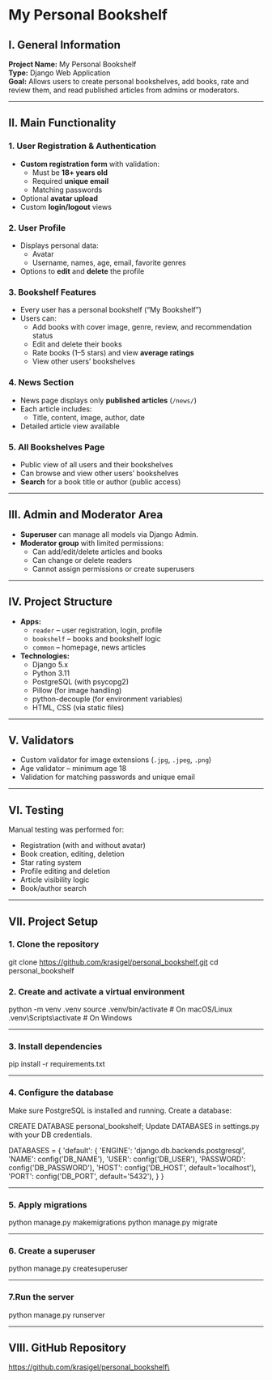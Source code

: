 # My Personal Bookshelf

## I. General Information

**Project Name:** My Personal Bookshelf  
**Type:** Django Web Application  
**Goal:** Allows users to create personal bookshelves, add books, rate and review them, and read published articles from admins or moderators.

---

## II. Main Functionality

### 1. User Registration & Authentication
- **Custom registration form** with validation:
  - Must be **18+ years old**
  - Required **unique email**
  - Matching passwords
- Optional **avatar upload**
- Custom **login/logout** views

### 2. User Profile
- Displays personal data:
  - Avatar
  - Username, names, age, email, favorite genres
- Options to **edit** and **delete** the profile

### 3. Bookshelf Features
- Every user has a personal bookshelf (“My Bookshelf”)
- Users can:
  - Add books with cover image, genre, review, and recommendation status
  - Edit and delete their books
  - Rate books (1–5 stars) and view **average ratings**
  - View other users’ bookshelves

### 4. News Section
- News page displays only **published articles** (`/news/`)
- Each article includes:
  - Title, content, image, author, date
- Detailed article view available

### 5. All Bookshelves Page
- Public view of all users and their bookshelves
- Can browse and view other users’ bookshelves
- **Search** for a book title or author (public access)

---

## III. Admin and Moderator Area
- **Superuser** can manage all models via Django Admin.
- **Moderator group** with limited permissions:
  - Can add/edit/delete articles and books
  - Can change or delete readers
  - Cannot assign permissions or create superusers

---

## IV. Project Structure
- **Apps:**
  - `reader` – user registration, login, profile
  - `bookshelf` – books and bookshelf logic
  - `common` – homepage, news articles
- **Technologies:**
  - Django 5.x
  - Python 3.11
  - PostgreSQL (with psycopg2)
  - Pillow (for image handling)
  - python-decouple (for environment variables)
  - HTML, CSS (via static files)

---

## V. Validators
- Custom validator for image extensions (`.jpg`, `.jpeg`, `.png`)
- Age validator – minimum age 18
- Validation for matching passwords and unique email

---

## VI. Testing
Manual testing was performed for:
- Registration (with and without avatar)
- Book creation, editing, deletion
- Star rating system
- Profile editing and deletion
- Article visibility logic
- Book/author search

---

## VII. Project Setup

### 1. Clone the repository

git clone https://github.com/krasigel/personal_bookshelf.git
cd personal_bookshelf

### 2. Create and activate a virtual environment

python -m venv .venv
source .venv/bin/activate     # On macOS/Linux
.venv\Scripts\activate        # On Windows

---

### 3. Install dependencies

pip install -r requirements.txt

---
### 4. Configure the database

Make sure PostgreSQL is installed and running.
Create a database:

CREATE DATABASE personal_bookshelf;
Update DATABASES in settings.py with your DB credentials.

DATABASES = {
    'default': {
        'ENGINE': 'django.db.backends.postgresql',
        'NAME': config('DB_NAME'),
        'USER': config('DB_USER'),
        'PASSWORD': config('DB_PASSWORD'),
        'HOST': config('DB_HOST', default='localhost'),
        'PORT': config('DB_PORT', default='5432'),
    }
}

---

### 5. Apply migrations

python manage.py makemigrations
python manage.py migrate

---
### 6. Create a superuser

python manage.py createsuperuser

---

### 7.Run the server

python manage.py runserver

---

## VIII. GitHub Repository
https://github.com/krasigel/personal_bookshelf\



